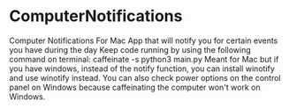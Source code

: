 # ComputerNotifications
Computer Notifications For Mac
App that will notify you for certain events you have during the day
Keep code running by using the following command on terminal: caffeinate -s python3 main.py
Meant for Mac but if you have windows, instead of the notify function, you can install winotify and use winotify instead. You can also check power options on the control panel on Windows because caffeinating the computer won't work on Windows.
